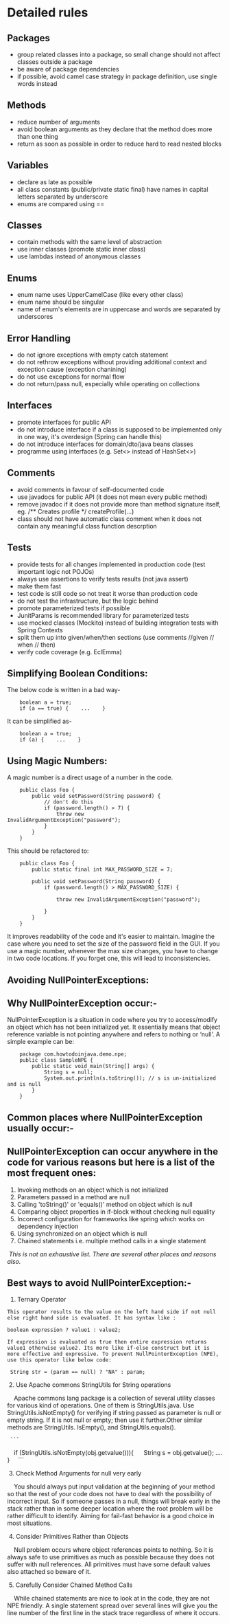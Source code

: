 # Detailed rules
## Packages
* group related classes into a package, so small change should not affect classes outside a package
* be aware of package dependencies
* if possible, avoid camel case strategy in package definition, use single words instead
## Methods
* reduce number of arguments
* avoid boolean arguments as they declare that the method does more than one thing
* return as soon as possible in order to reduce hard to read nested blocks
## Variables
* declare as late as possible
* all class constants (public/private static final) have names in capital letters separated by underscore
* enums are compared using ==
## Classes
* contain methods with the same level of abstraction
* use inner classes (promote static inner class)
* use lambdas instead of anonymous classes
## Enums
* enum name uses UpperCamelCase (like every other class)
* enum name should be singular
* name of enum's elements are in uppercase and words are separated by underscores
## Error Handling
* do not ignore exceptions with empty catch statement
* do not rethrow exceptions without providing additional context and exception cause (exception chanining)
* do not use exceptions for normal flow
* do not return/pass null, especially while operating on collections
## Interfaces
* promote interfaces for public API
* do not introduce interface if a class is supposed to be implemented only in one way, it's overdesign (Spring can handle this)
* do not introduce interfaces for domain/dto/java beans classes
* programme using interfaces (e.g. Set<> instead of HashSet<>)
## Comments
* avoid comments in favour of self-documented code
* use javadocs for public API (it does not mean every public method)
* remove javadoc if it does not provide more than method signature itself, eg. /** Creates profile */ createProfile(...)
* class should not have automatic class comment when it does not contain any meaningful class function descrption
## Tests
* provide tests for all changes implemented in production code (test important logic not POJOs)
* always use assertions to verify tests results (not java assert)
* make them fast
* test code is still code so not treat it worse than production code
* do not test the infrastructure, but the logic behind
* promote parameterized tests if possible
* JunitParams is recommended library for parameterized tests
* use mocked classes (Mockito) instead of building integration tests with Spring Contexts
* split them up into given/when/then sections (use comments //given // when // then)
* verify code coverage (e.g. EclEmma)

## Simplifying Boolean Conditions:
The below code is written in a bad way-
```
    boolean a = true;    
    if (a == true) {    ...    } 
```    
It can be simplified as-
```
    boolean a = true;    
    if (a) {    ...    } 
```    
## Using Magic Numbers:
A magic number is a direct usage of a number in the code.
```
    public class Foo {        
        public void setPassword(String password) {             
            // don't do this             
            if (password.length() > 7) {                  
                throw new InvalidArgumentException("password");             
            }        
        }    
    } 
```    
This should be refactored to:
```
    public class Foo {
        public static final int MAX_PASSWORD_SIZE = 7;      
        
        public void setPassword(String password) {      
            if (password.length() > MAX_PASSWORD_SIZE) {                 
                throw new InvalidArgumentException("password");              
            }       
        } 
    }
```

It improves readability of the code and it's easier to maintain. Imagine the case where you need to set the size of the password field in the GUI. If you use a magic number, whenever the max size changes, you have to change in two code locations. If you forget one, this will lead to inconsistencies.

## Avoiding NullPointerExceptions:
## Why NullPointerException occur:-

NullPointerException is a situation in code where you try to access/modify an object which has not been initialized yet. It essentially means that object reference variable is not pointing anywhere and refers to nothing or ‘null’. A simple example can be:
```
    package com.howtodoinjava.demo.npe;
    public class SampleNPE {    
        public static void main(String[] args) {        
            String s = null;        
            System.out.println(s.toString()); // s is un-initialized and is null    
        }
    }
```

## Common places where NullPointerException usually occur:-
## NullPointerException can occur anywhere in the code for various reasons but here is a list of the most frequent ones:
  1. Invoking methods on an object which is not initialized
  2. Parameters passed in a method are null
  3. Calling 'toString()' or 'equals()' method on object which is null
  4. Comparing object properties in if-block without checking null equality
  5. Incorrect configuration for frameworks like spring which works on dependency injection
  6. Using synchronized on an object which is null
  7. Chained statements i.e. multiple method calls in a single statement
  
  *This is not an exhaustive list. There are several other places and reasons also.*
  
## Best ways to avoid NullPointerException:-  
  
  1. Ternary Operator
  
    This operator results to the value on the left hand side if not null else right hand side is evaluated. It has syntax like :
  
  ```
  boolean expression ? value1 : value2;
  ```
  
    If expression is evaluated as true then entire expression returns value1 otherwise value2. Its more like if-else construct but it is more effective and expressive. To prevent NullPointerException (NPE), use this operator like below code:
  
  ```
  String str = (param == null) ? "NA" : param;
  ```
     
  2. Use Apache commons StringUtils for String operations
  
     Apache commons lang package is a collection of several utility classes for various kind of operations. One of them is StringUtils.java. Use StringUtils.isNotEmpty() for verifying if string passed as parameter is null or empty string. If it is not null or empty; then use it further.Other similar methods are StringUtils. IsEmpty(), and StringUtils.equals().
     
     ```
     if (StringUtils.isNotEmpty(obj.getvalue())){
         String s = obj.getvalue();
         ....
     }
     ```
     
  3. Check Method Arguments for null very early
  
     You should always put input validation at the beginning of your method so that the rest of your code does not have to deal with the possibility of incorrect input. So if someone passes in a null, things will break early in the stack rather than in some deeper location where the root problem will be rather difficult to identify. Aiming for fail-fast behavior is a good choice in most situations.
     
  4. Consider Primitives Rather than Objects
  
     Null problem occurs where object references points to nothing. So it is always safe to use primitives as much as possible because they does not suffer with null references. All primitives must have some default values also attached so beware of it.

  5. Carefully Consider Chained Method Calls
  
     While chained statements are nice to look at in the code, they are not NPE friendly. A single statement spread over several lines will give you the line number of the first line in the stack trace regardless of where it occurs.
